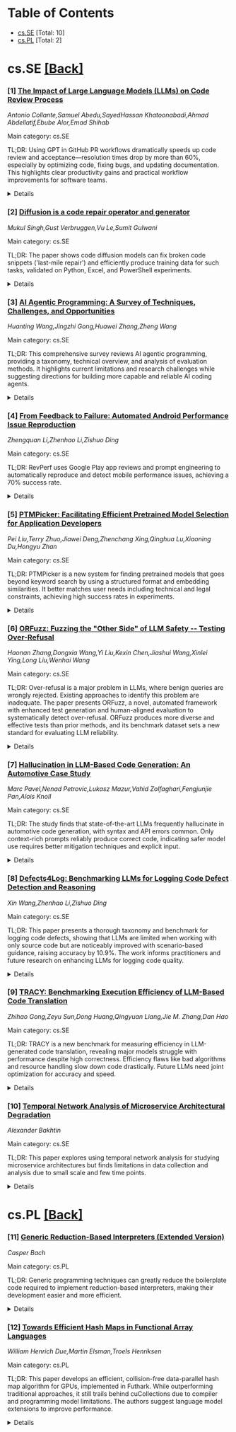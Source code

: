 <div id=toc></div>

# Table of Contents

- [cs.SE](#cs.SE) [Total: 10]
- [cs.PL](#cs.PL) [Total: 2]


<div id='cs.SE'></div>

# cs.SE [[Back]](#toc)

### [1] [The Impact of Large Language Models (LLMs) on Code Review Process](https://arxiv.org/abs/2508.11034)
*Antonio Collante,Samuel Abedu,SayedHassan Khatoonabadi,Ahmad Abdellatif,Ebube Alor,Emad Shihab*

Main category: cs.SE

TL;DR: Using GPT in GitHub PR workflows dramatically speeds up code review and acceptance—resolution times drop by more than 60%, especially by optimizing code, fixing bugs, and updating documentation. This highlights clear productivity gains and practical workflow improvements for software teams.


<details>
  <summary>Details</summary>
Motivation: While large language models are increasingly used in software development, their specific effects during different phases of code review, especially in GitHub pull request workflows, are not well understood. The study seeks to fill this gap by quantifying how LLM assistance (specifically GPT) affects efficiency and outcomes in PR processes.

Method: The authors curated a large dataset of over 25,000 GitHub pull requests from more than 9,000 projects. They identified GPT-assisted PRs using a heuristic that combines keyword-based detection, regular expression filtering, and manual verification to ensure high labeling accuracy. They then used statistical modeling techniques, including multiple linear regression and the Mann-Whitney U test, to analyze differences between GPT-assisted and non-assisted PRs, both in terms of total resolution time and particular review phases.

Result: GPT-assisted pull requests saw a median resolution time reduction of over 60% (9 hours vs. 23 hours). Review times dropped by 33%, and waiting times before acceptance decreased by 87%. Usage analysis of 300 GPT-assisted PRs showed GPT was primarily used for code optimization (60%), bug fixing (26%), and documentation (12%).

Conclusion: Incorporating GPT into PR workflows can greatly improve efficiency and productivity, mainly by reducing resolution and waiting times. The study provides key insights for teams aiming to leverage LLMs to streamline code review and foster better collaboration.

Abstract: Large language models (LLMs) have recently gained prominence in the field of
software development, significantly boosting productivity and simplifying
teamwork. Although prior studies have examined task-specific applications, the
phase-specific effects of LLM assistance on the efficiency of code review
processes remain underexplored. This research investigates the effect of GPT on
GitHub pull request (PR) workflows, with a focus on reducing resolution time,
optimizing phase-specific performance, and assisting developers. We curated a
dataset of 25,473 PRs from 9,254 GitHub projects and identified GPT-assisted
PRs using a semi-automated heuristic approach that combines keyword-based
detection, regular expression filtering, and manual verification until
achieving 95% labeling accuracy. We then applied statistical modeling,
including multiple linear regression and Mann-Whitney U test, to evaluate
differences between GPT-assisted and non-assisted PRs, both at the overall
resolution level and across distinct review phases. Our research has revealed
that early adoption of GPT can substantially boost the effectiveness of the PR
process, leading to considerable time savings at various stages. Our findings
suggest that GPT-assisted PRs reduced median resolution time by more than 60%
(9 hours compared to 23 hours for non-assisted PRs). We discovered that
utilizing GPT can reduce the review time by 33% and the waiting time before
acceptance by 87%. Analyzing a sample dataset of 300 GPT-assisted PRs, we
discovered that developers predominantly use GPT for code optimization (60%),
bug fixing (26%), and documentation updates (12%). This research sheds light on
the impact of the GPT model on the code review process, offering actionable
insights for software teams seeking to enhance workflows and promote seamless
collaboration.

</details>


### [2] [Diffusion is a code repair operator and generator](https://arxiv.org/abs/2508.11110)
*Mukul Singh,Gust Verbruggen,Vu Le,Sumit Gulwani*

Main category: cs.SE

TL;DR: The paper shows code diffusion models can fix broken code snippets ('last-mile repair') and efficiently produce training data for such tasks, validated on Python, Excel, and PowerShell experiments.


<details>
  <summary>Details</summary>
Motivation: The motivation is to improve 'last-mile' code repair—the final modifications needed to fix broken or incomplete code—by exploiting the capabilities of code diffusion models.

Method: The paper explores using pre-trained code diffusion models for last-mile code repair in two ways: (1) by adding noise to broken code and then allowing the diffusion model to repair it via its denoising process, and (2) by generating large amounts of synthetic training data for repair tasks using the diffusion process.

Result: Experiments are performed on three domains: Python, Excel, and PowerShell. The results demonstrate the potential of both leveraging the diffusion process for repairing code and for creating training data for such tasks.

Conclusion: Pre-trained code diffusion models can be successfully adapted to last-mile code repair and data generation tasks, offering promising results across multiple programming domains.

Abstract: Code diffusion models generate code by iteratively removing noise from the
latent representation of a code snippet. During later steps of the diffusion
process, when the code snippet has almost converged, differences between
discrete representations of these snippets look like last-mile repairs applied
to broken or incomplete code. We evaluate the extent to which this resemblance
can be exploited to leverage pre-trained code diffusion models for the problem
of last-mile repair by considering two applications with significant potential.
First, we can leverage the diffusion model for last-mile repair by adding noise
to a broken code snippet and resuming the diffusion process. Second, we can
leverage the diffusion model to generate arbitrary amount of training data for
last-mile repair tasks (that are computationally more efficient) by sampling an
intermediate program (input) and the final program (output) from the diffusion
process. We perform experiments on 3 domains (Python, Excel and PowerShell) to
evaluate applications, as well as analyze properties.

</details>


### [3] [AI Agentic Programming: A Survey of Techniques, Challenges, and Opportunities](https://arxiv.org/abs/2508.11126)
*Huanting Wang,Jingzhi Gong,Huawei Zhang,Zheng Wang*

Main category: cs.SE

TL;DR: This comprehensive survey reviews AI agentic programming, providing a taxonomy, technical overview, and analysis of evaluation methods. It highlights current limitations and research challenges while suggesting directions for building more capable and reliable AI coding agents.


<details>
  <summary>Details</summary>
Motivation: AI agentic programming, where LLMs autonomously handle complex software tasks, is a rapidly developing field. Its capabilities are poised to significantly impact software development, but its scope, technical foundations, and research challenges need to be clarified and organized as the field evolves.

Method: The paper conducts a comprehensive survey, presenting a taxonomy of agent behaviors and system architectures. It reviews core techniques (planning, memory/context management, tool integration, execution monitoring), benchmarks, and evaluation methodologies. The study synthesizes recent research advances and discusses challenges and future opportunities.

Result: The survey identifies key challenges for AI agentic programming, such as issues with handling long context, limited persistent memory, safety and alignment concerns, and difficulties collaborating with humans. It also highlights existing benchmarks and evaluation practices, and points out emerging opportunities to enhance reliability, adaptability, and transparency.

Conclusion: This survey consolidates the state of AI agentic programming by reviewing techniques, challenges, and evaluation methods. It creates a foundational reference to guide future research and development in building more advanced and trustworthy AI coding agents.

Abstract: AI agentic programming is an emerging paradigm in which large language models
(LLMs) autonomously plan, execute, and interact with external tools like
compilers, debuggers, and version control systems to iteratively perform
complex software development tasks. Unlike conventional code generation tools,
agentic systems are capable of decomposing high-level goals, coordinating
multi-step processes, and adapting their behavior based on intermediate
feedback. These capabilities are transforming the software development
practice. As this emerging field evolves rapidly, there is a need to define its
scope, consolidate its technical foundations, and identify open research
challenges. This survey provides a comprehensive and timely review of AI
agentic programming. We introduce a taxonomy of agent behaviors and system
architectures, and examine core techniques including planning, memory and
context management, tool integration, and execution monitoring. We also analyze
existing benchmarks and evaluation methodologies used to assess coding agent
performance. Our study identifies several key challenges, including limitations
in handling long context, a lack of persistent memory across tasks, and
concerns around safety, alignment with user intent, and collaboration with
human developers. We discuss emerging opportunities to improve the reliability,
adaptability, and transparency of agentic systems. By synthesizing recent
advances and outlining future directions, this survey aims to provide a
foundation for research and development in building the next generation of
intelligent and trustworthy AI coding agents.

</details>


### [4] [From Feedback to Failure: Automated Android Performance Issue Reproduction](https://arxiv.org/abs/2508.11147)
*Zhengquan Li,Zhenhao Li,Zishuo Ding*

Main category: cs.SE

TL;DR: RevPerf uses Google Play app reviews and prompt engineering to automatically reproduce and detect mobile performance issues, achieving a 70% success rate.


<details>
  <summary>Details</summary>
Motivation: Mobile app performance greatly impacts user experience, but performance issues are hard to detect and diagnose in development environments. Traditional approaches do not leverage real user feedback or automated reproduction of such problems.

Method: The authors propose RevPerf, a tool that extracts relevant information from Google Play app reviews using prompt engineering, enriches those reviews with performance issue details, and uses an execution agent to generate and execute commands to reproduce reported issues. Detection involves monitoring logs, GUI changes, and resource usage.

Result: RevPerf was experimentally evaluated on a constructed dataset and achieved a 70% success rate in reproducing performance issues that were manually validated.

Conclusion: RevPerf efficiently utilizes user reviews to automate the reproduction and detection of mobile app performance issues, significantly increasing the ability to diagnose real-world problems that affect user experience.

Abstract: Mobile application performance is a vital factor for user experience. Yet,
performance issues are notoriously difficult to detect within development
environments, where their manifestations are often less conspicuous and
diagnosis proves more challenging. To address this limitation, we propose
RevPerf, an advanced performance issue reproduction tool that leverages app
reviews from Google Play to acquire pertinent information. RevPerf employs
relevant reviews and prompt engineering to enrich the original review with
performance issue details. An execution agent is then employed to generate and
execute commands to reproduce the issue. After executing all necessary steps,
the system incorporates multifaceted detection methods to identify performance
issues by monitoring Android logs, GUI changes, and system resource utilization
during the reproduction process. Experimental results demonstrate that our
proposed framework achieves a 70\% success rate in reproducing performance
issues on the dataset we constructed and manually validated.

</details>


### [5] [PTMPicker: Facilitating Efficient Pretrained Model Selection for Application Developers](https://arxiv.org/abs/2508.11179)
*Pei Liu,Terry Zhuo,Jiawei Deng,Zhenchang Xing,Qinghua Lu,Xiaoning Du,Hongyu Zhan*

Main category: cs.SE

TL;DR: PTMPicker is a new system for finding pretrained models that goes beyond keyword search by using a structured format and embedding similarities. It better matches user needs including technical and legal constraints, achieving high success rates in experiments.


<details>
  <summary>Details</summary>
Motivation: Selecting appropriate pretrained models (PTMs) is challenging due to limitations of keyword-based search that often miss user intent and requirements like bias, hardware, or license constraints.

Method: The authors propose PTMPicker, which introduces a structured template of essential PTM attributes. It represents both models and user requests in this format, matches function-related features via embedding similarity, and addresses special constraints (e.g., license, hardware) using tailored prompts. The system processes over 500k models and synthesizes over 15k search requests for evaluation.

Result: PTMPicker was evaluated on a large dataset of scraped models and synthesized search requests. It successfully identified suitable models for 85% of sampled requests within the top-10 search results.

Conclusion: PTMPicker significantly improves the relevance and effectiveness of PTM search over traditional keyword-based approaches, especially when special requirements matter.

Abstract: The rapid emergence of pretrained models (PTMs) has attracted significant
attention from both Deep Learning (DL) researchers and downstream application
developers. However, selecting appropriate PTMs remains challenging because
existing methods typically rely on keyword-based searches in which the keywords
are often derived directly from function descriptions. This often fails to
fully capture user intent and makes it difficult to identify suitable models
when developers also consider factors such as bias mitigation, hardware
requirements, or license compliance. To address the limitations of
keyword-based model search, we propose PTMPicker to accurately identify
suitable PTMs. We first define a structured template composed of common and
essential attributes for PTMs and then PTMPicker represents both candidate
models and user-intended features (i.e., model search requests) in this unified
format. To determine whether candidate models satisfy user requirements, it
computes embedding similarities for function-related attributes and uses
well-crafted prompts to evaluate special constraints such as license compliance
and hardware requirements. We scraped a total of 543,949 pretrained models from
Hugging Face to prepare valid candidates for selection. PTMPicker then
represented them in the predefined structured format by extracting their
associated descriptions. Guided by the extracted metadata, we synthesized a
total of 15,207 model search requests with carefully designed prompts, as no
such search requests are readily available. Experiments on the curated PTM
dataset and the synthesized model search requests show that PTMPicker can help
users effectively identify models,with 85% of the sampled requests successfully
locating appropriate PTMs within the top-10 ranked candidates.

</details>


### [6] [ORFuzz: Fuzzing the "Other Side" of LLM Safety -- Testing Over-Refusal](https://arxiv.org/abs/2508.11222)
*Haonan Zhang,Dongxia Wang,Yi Liu,Kexin Chen,Jiashui Wang,Xinlei Ying,Long Liu,Wenhai Wang*

Main category: cs.SE

TL;DR: Over-refusal is a major problem in LLMs, where benign queries are wrongly rejected. Existing approaches to identify this problem are inadequate. The paper presents ORFuzz, a novel, automated framework with enhanced test generation and human-aligned evaluation to systematically detect over-refusal. ORFuzz produces more diverse and effective tests than prior methods, and its benchmark dataset sets a new standard for evaluating LLM reliability.


<details>
  <summary>Details</summary>
Motivation: Large Language Models (LLMs) often excessively refuse benign user requests due to overly stringent safety measures, which reduces their reliability and usability. Existing evaluation methods and benchmarks are not sufficient to adequately detect and analyze this issue.

Method: The paper introduces ORFuzz, an evolutionary testing framework designed to systematically uncover and analyze over-refusal behavior in LLMs. ORFuzz comprises three main components: (1) safety category-aware seed selection for diverse test coverage, (2) adaptive mutator optimization using reasoning LLMs to generate challenging test cases, and (3) OR-Judge, a human-aligned evaluation model for perceiving toxicity and refusal accuracy.

Result: Experimental results show that ORFuzz generates validated over-refusal instances at a rate of 6.98% on average, more than double that of previous methods. ORFuzz also produced a new benchmark dataset, ORFuzzSet, containing 1,855 transferable test cases with a 63.56% average over-refusal rate across 10 LLMs, substantially outperforming existing datasets.

Conclusion: ORFuzz and the ORFuzzSet benchmark offer an effective automated approach to detecting and diagnosing over-refusal in LLMs, contributing critical tools and resources to the community for improving the reliability and trustworthiness of LLM-based applications.

Abstract: Large Language Models (LLMs) increasingly exhibit over-refusal - erroneously
rejecting benign queries due to overly conservative safety measures - a
critical functional flaw that undermines their reliability and usability.
Current methods for testing this behavior are demonstrably inadequate,
suffering from flawed benchmarks and limited test generation capabilities, as
highlighted by our empirical user study. To the best of our knowledge, this
paper introduces the first evolutionary testing framework, ORFuzz, for the
systematic detection and analysis of LLM over-refusals. ORFuzz uniquely
integrates three core components: (1) safety category-aware seed selection for
comprehensive test coverage, (2) adaptive mutator optimization using reasoning
LLMs to generate effective test cases, and (3) OR-Judge, a human-aligned judge
model validated to accurately reflect user perception of toxicity and refusal.
Our extensive evaluations demonstrate that ORFuzz generates diverse, validated
over-refusal instances at a rate (6.98% average) more than double that of
leading baselines, effectively uncovering vulnerabilities. Furthermore,
ORFuzz's outputs form the basis of ORFuzzSet, a new benchmark of 1,855 highly
transferable test cases that achieves a superior 63.56% average over-refusal
rate across 10 diverse LLMs, significantly outperforming existing datasets.
ORFuzz and ORFuzzSet provide a robust automated testing framework and a
valuable community resource, paving the way for developing more reliable and
trustworthy LLM-based software systems.

</details>


### [7] [Hallucination in LLM-Based Code Generation: An Automotive Case Study](https://arxiv.org/abs/2508.11257)
*Marc Pavel,Nenad Petrovic,Lukasz Mazur,Vahid Zolfaghari,Fengjunjie Pan,Alois Knoll*

Main category: cs.SE

TL;DR: The study finds that state-of-the-art LLMs frequently hallucinate in automotive code generation, with syntax and API errors common. Only context-rich prompts reliably produce correct code, indicating safer model use requires better mitigation techniques and explicit input.


<details>
  <summary>Details</summary>
Motivation: LLMs are promising for automated code generation, especially in software engineering. Their adoption is limited by hallucinations—plausible yet incorrect or nonsensical outputs—which is particularly concerning in safety-critical domains like automotive software.

Method: A case study evaluates several code-focused LLMs (GPT-4.1, Codex, GPT-4o) using three levels of prompt complexity: a simple one-liner, prompt with Covesa VSS context, and prompt with additional code skeleton.

Result: High hallucination rates were observed as syntax violations, invalid references, and API conflicts. Only GPT-4.1 and GPT-4o, with most detailed prompts, generated correct solutions. Simpler prompts failed even after refinements.

Conclusion: Context-rich prompting is essential for reliable code generation with current LLMs, especially for critical domains. Existing models still produce frequent errors unless very explicit information is provided, highlighting the urgent need for mitigation strategies.

Abstract: Large Language Models (LLMs) have shown significant potential in automating
code generation tasks offering new opportunities across software engineering
domains. However, their practical application remains limited due to
hallucinations - outputs that appear plausible but are factually incorrect,
unverifiable or nonsensical. This paper investigates hallucination phenomena in
the context of code generation with a specific focus on the automotive domain.
A case study is presented that evaluates multiple code LLMs for three different
prompting complexities ranging from a minimal one-liner prompt to a prompt with
Covesa Vehicle Signal Specifications (VSS) as additional context and finally to
a prompt with an additional code skeleton. The evaluation reveals a high
frequency of syntax violations, invalid reference errors and API knowledge
conflicts in state-of-the-art models GPT-4.1, Codex and GPT-4o. Among the
evaluated models, only GPT-4.1 and GPT-4o were able to produce a correct
solution when given the most context-rich prompt. Simpler prompting strategies
failed to yield a working result, even after multiple refinement iterations.
These findings highlight the need for effective mitigation techniques to ensure
the safe and reliable use of LLM generated code, especially in safety-critical
domains such as automotive software systems.

</details>


### [8] [Defects4Log: Benchmarking LLMs for Logging Code Defect Detection and Reasoning](https://arxiv.org/abs/2508.11305)
*Xin Wang,Zhenhao Li,Zishuo Ding*

Main category: cs.SE

TL;DR: This paper presents a thorough taxonomy and benchmark for logging code defects, showing that LLMs are limited when working with only source code but are noticeably improved with scenario-based guidance, raising accuracy by 10.9%. The work informs practitioners and future research on enhancing LLMs for logging code quality.


<details>
  <summary>Details</summary>
Motivation: Defects in logging code can negatively impact debugging and system monitoring, but prior studies lack comprehensive analyses and do not fully explore LLMs' potential in defect detection.

Method: The authors create a comprehensive taxonomy of logging code defects (seven patterns, 14 scenarios) and construct a developer-verified benchmark dataset. They then propose an automated framework that uses various prompting and contextual strategies to evaluate large language models (LLMs) in detecting and reasoning about logging defects.

Result: LLMs struggle with accurate detection and reasoning on source code alone, but providing them with targeted knowledge about defect scenarios boosts detection accuracy by 10.9%.

Conclusion: Systematic knowledge incorporation can improve LLM performance in logging code defect detection. The study offers guidance for practitioners to avoid defects and sets a foundation for future improvements in LLM-powered reasoning for logging defects.

Abstract: Logging code is written by developers to capture system runtime behavior and
plays a vital role in debugging, performance analysis, and system monitoring.
However, defects in logging code can undermine the usefulness of logs and lead
to misinterpretations. Although prior work has identified several logging
defect patterns and provided valuable insights into logging practices, these
studies often focus on a narrow range of defect patterns derived from limited
sources (e.g., commit histories) and lack a systematic and comprehensive
analysis. Moreover, large language models (LLMs) have demonstrated promising
generalization and reasoning capabilities across a variety of code-related
tasks, yet their potential for detecting logging code defects remains largely
unexplored.
  In this paper, we derive a comprehensive taxonomy of logging code defects,
which encompasses seven logging code defect patterns with 14 detailed
scenarios. We further construct a benchmark dataset, \dataset, consisting of
164 developer-verified real-world logging defects. Then we propose an automated
framework that leverages various prompting strategies and contextual
information to evaluate LLMs' capability in detecting and reasoning logging
code defects. Experimental results reveal that LLMs generally struggle to
accurately detect and reason logging code defects based on the source code
only. However, incorporating proper knowledge (e.g., detailed scenarios of
defect patterns) can lead to 10.9\% improvement in detection accuracy. Overall,
our findings provide actionable guidance for practitioners to avoid common
defect patterns and establish a foundation for improving LLM-based reasoning in
logging code defect detection.

</details>


### [9] [TRACY: Benchmarking Execution Efficiency of LLM-Based Code Translation](https://arxiv.org/abs/2508.11468)
*Zhihao Gong,Zeyu Sun,Dong Huang,Qingyuan Liang,Jie M. Zhang,Dan Hao*

Main category: cs.SE

TL;DR: TRACY is a new benchmark for measuring efficiency in LLM-generated code translation, revealing major models struggle with performance despite high correctness. Efficiency flaws like bad algorithms and resource handling slow down code drastically. Future LLMs need joint optimization for accuracy and speed.


<details>
  <summary>Details</summary>
Motivation: Existing large language models (LLMs) have greatly improved the correctness of automatic code translation, but ignore execution efficiency, which is crucial in real-world software development.

Method: The authors introduce TRACY, a new benchmark specifically designed to evaluate the execution efficiency of LLM-generated code translations. TRACY uses a two-stage LLM-driven pipeline: it first generates stress tests to highlight performance differences, then prunes tasks to focus on those that best distinguish efficiency.

Result: TRACY consists of 1,011 code translation tasks across three languages, with thorough reference translations and demanding efficiency tests. Evaluation of 26 LLMs shows that top models for correctness, like Claude-4-think, perform poorly in efficiency, and smaller open-source models can outperform them. The study identifies algorithmic flaws and poor resource management as causes of severe efficiency losses.

Conclusion: The study reveals a significant gap in execution efficiency among LLM-translated code and stresses the importance of optimizing both correctness and efficiency. TRACY provides the first comprehensive benchmark to drive future improvements.

Abstract: Automatic code translation is a fundamental task in modern software
development. While the advent of Large Language Models (LLMs) has significantly
improved the correctness of code translation, the critical dimension of
execution efficiency remains overlooked. To address this gap, we introduce
TRACY, the first comprehensive benchmark designed to evaluate the execution
efficiency of LLM-translated code. TRACY is constructed through an LLM-driven
two-stage pipeline: an initial stage generates a suite of stress tests to
amplify performance differences, followed by an efficiency-oriented task
pruning stage that isolates the efficiency-distinguishing tasks. The resulting
benchmark comprises 1,011 code translation tasks across C++, Java, and Python,
each accompanied by an average of 22.1 verified reference translations and 10
computationally demanding tests. Our extensive evaluation of 26 representative
LLMs reveals that even top-tier LLMs struggle to consistently produce efficient
code translations. For instance, Claude-4-think, the leading model for
correctness, ranks eighth overall when time efficiency is taken into account,
surpassed by several smaller open-source models. We further pinpoint that
algorithmic flaws and improper resource handling are the most detrimental,
causing a median time slowdown of 5.6$\times$ and memory increase of
12.0$\times$, respectively. Our work underscores the necessity of jointly
optimizing for correctness and efficiency in future LLM-based code translation.

</details>


### [10] [Temporal Network Analysis of Microservice Architectural Degradation](https://arxiv.org/abs/2508.11571)
*Alexander Bakhtin*

Main category: cs.SE

TL;DR: This paper explores using temporal network analysis for studying microservice architectures but finds limitations in data collection and analysis due to small scale and few time points.


<details>
  <summary>Details</summary>
Motivation: Microservice systems are dynamic, changing across releases or during operation. The traditional static analysis may not capture their evolving dependencies. The paper aims to leverage temporal network analysis to better understand these systems.

Method: The paper discusses obtaining temporal networks by analyzing service dependency graphs over time, either through system releases or runtime tracing. It then explores application of temporal network science methods to these networks.

Result: The most comprehensive temporal network constructed had only 7 time points and 42 microservices, which constrained the depth of achievable analysis.

Conclusion: There are significant challenges both in collecting sufficient temporal data from microservice systems and in applying meaningful temporal network analysis due to limited scale and temporal resolution.

Abstract: Microservice architecture can be modeled as a network of microservices making
calls to each other, commonly known as the service dependency graph. Network
Science can provide methods to study such networks. In particular, temporal
network analysis is a branch of Network Science that analyzes networks evolving
with time. In microservice systems, temporal networks can arise if we examine
the architecture of the system across releases or monitor a deployed system
using tracing.
  In this research summary paper, I discuss the challenges in obtaining
temporal networks from microservice systems and analyzing them with the
temporal network methods. In particular, the most complete temporal network
that we could obtain contains 7 time instances and 42 microservices, which
limits the potential analysis that could be applied.

</details>


<div id='cs.PL'></div>

# cs.PL [[Back]](#toc)

### [11] [Generic Reduction-Based Interpreters (Extended Version)](https://arxiv.org/abs/2508.11297)
*Casper Bach*

Main category: cs.PL

TL;DR: Generic programming techniques can greatly reduce the boilerplate code required to implement reduction-based interpreters, making their development easier and more efficient.


<details>
  <summary>Details</summary>
Motivation: Reduction-based interpreters are systematic to implement but demand significant boilerplate code, making development inefficient.

Method: The paper applies generic programming techniques to the design and implementation of reduction-based interpreters, aiming to minimize repetitive boilerplate.

Result: By leveraging generic programming, the authors demonstrate a method to significantly reduce boilerplate code in such interpreters.

Conclusion: Implementing reduction-based interpreters becomes more efficient and concise with the proposed generic programming strategy, streamlining the engineering process.

Abstract: Reduction-based interpreters are traditionally defined in terms of a one-step
reduction function which systematically decomposes a term into a potential
redex and context, contracts the redex, and recomposes it to construct the new
term to be further reduced. While implementing such interpreters follows a
systematic recipe, they often require interpreter engineers to write a
substantial amount of code -- much of it boilerplate. In this paper, we apply
well-known techniques from generic programming to reduce boilerplate code in
reduction-based interpreters.

</details>


### [12] [Towards Efficient Hash Maps in Functional Array Languages](https://arxiv.org/abs/2508.11443)
*William Henrich Due,Martin Elsman,Troels Henriksen*

Main category: cs.PL

TL;DR: This paper develops an efficient, collision-free data-parallel hash map algorithm for GPUs, implemented in Futhark. While outperforming traditional approaches, it still trails behind cuCollections due to compiler and programming model limitations. The authors suggest language model extensions to improve performance.


<details>
  <summary>Details</summary>
Motivation: The motivation is to create efficient, collision-free, static hash maps suitable for parallel execution, addressing challenges in providing flexible and polymorphic interfaces in functional array languages, and solving issues related to dynamically sized keys.

Method: The authors provide a functional formulation of the Fredman et al. hash map construction, systematically derive a data-parallel implementation, and flatten the algorithm for execution in the Futhark language. They address the challenge of dynamically sized keys using associated contexts. GPU performance benchmarks are used for evaluation and comparison.

Result: Their implementation in Futhark is superior to tree/search-based methods but lags behind cuCollections in construction speed and, to a lesser extent, lookups. The performance gap arises from Futhark compiler limitations and the absence of specific constructs in data-parallel programming.

Conclusion: The paper concludes that their data-parallel hash map implementation in Futhark outperforms conventional tree/search-based approaches but falls short compared to the cuCollections library, especially in hash map construction. The limitations stem from the Futhark compiler's code generation and the intrinsic constraints of data-parallel programming. They propose that extending the functional array language model may address these weaknesses.

Abstract: We present a systematic derivation of a data-parallel implementation of
two-level, static and collision-free hash maps, by giving a functional
formulation of the Fredman et al. construction, and then flattening it. We
discuss the challenges of providing a flexible, polymorphic, and abstract
interface to hash maps in a functional array language, with particular
attention paid to the problem of dynamically sized keys, which we address by
associating each hash map with an arbitrary context. The algorithm is
implemented in Futhark, and the achieved GPU execution performance is compared
on simple benchmark problems. We find that our hash maps outperform
conventional tree/search-based approaches. Furthermore, our implementation is
compared against the state-of-the-art cuCollections library, which is
significantly faster for hash map construction, and to a lesser degree for
lookups. We explain to which extent the performance difference is due to
low-level code generation limitation in the Futhark compiler, and to which
extent it can be attributed to the data-parallel programming vocabulary not
providing the constructs necessary to express the equivalent of the algorithms
used by cuCollections. We end by reflecting to which extent the functional
array language programming model could, or should, be extended to address these
weaknesses.

</details>
